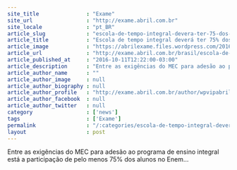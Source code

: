 ```yaml
---
site_title               : "Exame"
site_url                 : "http://exame.abril.com.br"
site_locale              : "pt_BR"
article_slug             : "escola-de-tempo-integral-devera-ter-75-dos-alunos-no-enem"
article_title            : "Escola de tempo integral deverá ter 75% dos alunos no Enem"
article_image            : "https://abrilexame.files.wordpress.com/2016/10/size_960_16_9_sd_alunos-rede-estadual-ensino-preparacao-para-enem_250720160041.jpg?quality=70&strip=all&w=960"
article_url              : "http://exame.abril.com.br/brasil/escola-de-tempo-integral-devera-ter-75-dos-alunos-no-enem/"
article_published_at     : "2016-10-11T12:22:00-03:00"
article_description      : "Entre as exigências do MEC para adesão ao programa de ensino integral está a participação de pelo menos 75% dos alunos no Enem..."
article_author_name      : ""
article_author_image     : null
article_author_biography : null
article_author_profile   : "http://exame.abril.com.br/author/wpvipabril/"
article_author_facebook  : null
article_author_twitter   : null
category                 : ['news']
tags                     : ['Exame']
permalink                : "/:categories/escola-de-tempo-integral-devera-ter-75-dos-alunos-no-enem/"
layout                   : post
---
```


Entre as exigências do MEC para adesão ao programa de ensino integral está a participação de pelo menos 75% dos alunos no Enem...
